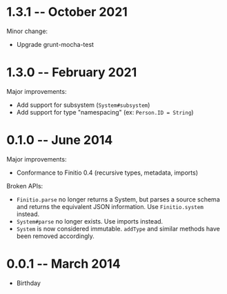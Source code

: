 # 1.3.1  -- October 2021

Minor change:

* Upgrade grunt-mocha-test
# 1.3.0 -- February 2021

Major improvements:

* Add support for subsystem (`System#subsystem`)
* Add support for type "namespacing" (ex: `Person.ID = String`)

# 0.1.0 -- June 2014

Major improvements:

* Conformance to Finitio 0.4 (recursive types, metadata, imports)

Broken APIs:

* `Finitio.parse` no longer returns a System, but parses a source schema and
  returns the equivalent JSON information. Use `Finitio.system` instead.
* `System#parse` no longer exists. Use imports instead.
* `System` is now considered immutable. `addType` and similar methods have
  been removed accordingly.

# 0.0.1 -- March 2014

* Birthday
